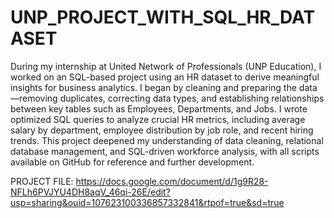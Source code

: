 # UNP_PROJECT_WITH_SQL_HR_DATASET

During my internship at United Network of Professionals (UNP Education), I worked on an SQL-based project using an HR dataset to derive meaningful insights for business analytics. I began by cleaning and preparing the data—removing duplicates, correcting data types, and establishing relationships between key tables such as Employees, Departments, and Jobs. I wrote optimized SQL queries to analyze crucial HR metrics, including average salary by department, employee distribution by job role, and recent hiring trends. This project deepened my understanding of data cleaning, relational database management, and SQL-driven workforce analysis, with all scripts available on GitHub for reference and further development.

PROJECT FILE: https://docs.google.com/document/d/1g9R28-NFLh6PVJYU4DH8aqV_46qi-26E/edit?usp=sharing&ouid=107623100336857332841&rtpof=true&sd=true
